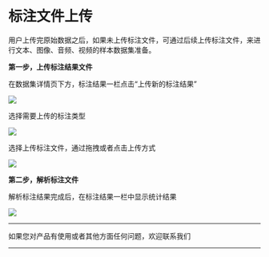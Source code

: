 # 标注文件上传

用户上传完原始数据之后，如果未上传标注文件，可通过后续上传标注文件，来进行文本、图像、音频、视频的样本数据集准备。

**第一步，上传标注结果文件**

在数据集详情页下方，标注结果一栏点击“上传新的标注结果”

![](../../../../image/AI-and-Machine-Learning/NeuFoundry/8.1.4/8.1.4.2/8.1.4.2.1/8.1.4.2.1.3/1.png)

选择需要上传的标注类型

![](../../../../image/AI-and-Machine-Learning/NeuFoundry/8.1.4/8.1.4.2/8.1.4.2.1/8.1.4.2.1.3/2.png)

选择上传标注文件，通过拖拽或者点击上传方式

![](../../../../image/AI-and-Machine-Learning/NeuFoundry/8.1.4/8.1.4.2/8.1.4.2.1/8.1.4.2.1.3/3.png)

**第二步，解析标注文件**

解析标注结果完成后，在标注结果一栏中显示统计结果

![](../../../../image/AI-and-Machine-Learning/NeuFoundry/8.1.4/8.1.4.2/8.1.4.2.1/8.1.4.2.1.3/4.png)

---

如果您对产品有使用或者其他方面任何问题，欢迎联系我们

---